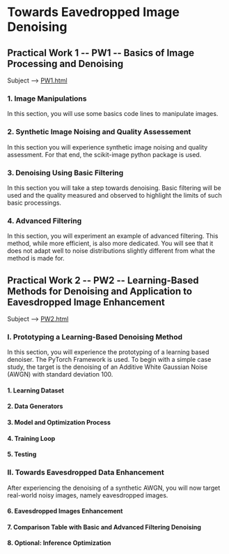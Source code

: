 # Towards Eavedropped Image Denoising

## Practical Work 1 -- PW1 -- Basics of Image Processing and Denoising

Subject --> [PW1.html](./PW1.html) 

### 1. Image Manipulations
In this section, you will use some basics code lines to manipulate images.

### 2. Synthetic Image Noising and Quality Assessement
In this section you will experience synthetic image noising and quality assessment. For that end, the scikit-image python package is used.

### 3. Denoising Using Basic Filtering
In this section you will take a step towards denoising. Basic filtering will be used and the quality measured and observed to highlight the limits of such basic processings. 

### 4. Advanced Filtering
In this section, you will experiment an example of advanced filtering. This method, while more efficient, is also more dedicated. You will see that it does not adapt well to noise distributions slightly different from what the method is made for. 

## Practical Work 2 -- PW2 -- Learning-Based Methods for Denoising and Application to Eavesdropped Image Enhancement 
Subject --> [PW2.html](./PW2.html) 

### I. Prototyping a Learning-Based Denoising Method
In this section, you will experience the prototyping of a learning based denoiser. The PyTorch Framework is used. To begin with a simple case study, the target is the denoising of an Additive White Gaussian Noise (AWGN) with standard deviation 100. 
#### 1. Learning Dataset 
#### 2. Data Generators 
#### 3. Model and Optimization Process 
#### 4. Training Loop 
#### 5. Testing

### II. Towards Eavesdropped Data Enhancement 
After experiencing the denoising of a synthetic AWGN, you will now target real-world noisy images, namely eavesdropped images.
#### 6. Eavesdropped Images Enhancement 
#### 7. Comparison Table with Basic and Advanced Filtering Denoising 
#### 8. Optional: Inference Optimization 
